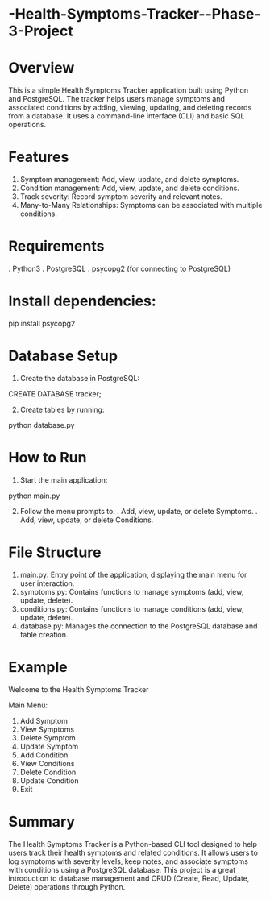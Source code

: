 # -Health-Symptoms-Tracker--Phase-3-Project

# Overview
This is a simple Health Symptoms Tracker application built using Python and PostgreSQL. The tracker helps users manage symptoms and associated conditions by adding, viewing, updating, and deleting records from a database. It uses a command-line interface (CLI) and basic SQL operations.


# Features
1. Symptom management: Add, view, update, and delete symptoms.
2. Condition management: Add, view, update, and delete conditions.
3. Track severity: Record symptom severity and relevant notes.
4. Many-to-Many Relationships: Symptoms can be associated with multiple conditions.


# Requirements
. Python3
. PostgreSQL
. psycopg2 (for connecting to PostgreSQL)


# Install dependencies:
<!-- bash -->
pip install psycopg2

# Database Setup
1. Create the database in PostgreSQL:
<!-- sql -->
CREATE DATABASE tracker;

2. Create tables by running:
<!-- bash -->
python database.py


# How to Run
1. Start the main application:
<!-- bash -->
python main.py

2. Follow the menu prompts to:
. Add, view, update, or delete Symptoms.
. Add, view, update, or delete Conditions.

# File Structure
1. main.py: Entry point of the application, displaying the main menu for user interaction.
2. symptoms.py: Contains functions to manage symptoms (add, view, update, delete).
3. conditions.py: Contains functions to manage conditions (add, view, update, delete).
4. database.py: Manages the connection to the PostgreSQL database and table creation.

# Example
<!-- bash -->
Welcome to the Health Symptoms Tracker

Main Menu:
1. Add Symptom
2. View Symptoms
3. Delete Symptom
4. Update Symptom
5. Add Condition
6. View Conditions
7. Delete Condition
8. Update Condition
9. Exit

# Summary
The Health Symptoms Tracker is a Python-based CLI tool designed to help users track their health symptoms and related conditions. It allows users to log symptoms with severity levels, keep notes, and associate symptoms with conditions using a PostgreSQL database. This project is a great introduction to database management and CRUD (Create, Read, Update, Delete) operations through Python.

